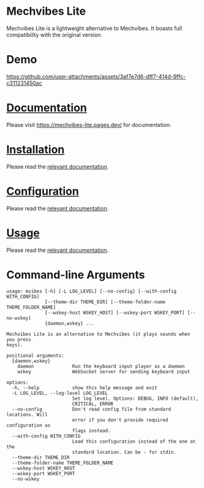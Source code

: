 # Mechvibes Lite
Mechvibes Lite is a lightweight alternative to Mechvibes. It boasts full compatibility with the original version.

# Demo
https://github.com/user-attachments/assets/3af7e7d6-dff7-414d-9ffc-c311231450ac

# [Documentation](https://mechvibes-lite.pages.dev/)
Please visit <https://mechvibes-lite.pages.dev/> for documentation.

# [Installation](https://mechvibes-lite.pages.dev/#installation)
Please read the [relevant documentation](https://mechvibes-lite.pages.dev/#installation).

# [Configuration](https://mechvibes-lite.pages.dev/#configuration)
Please read the [relevant documentation](https://mechvibes-lite.pages.dev/#configuration).

# [Usage](https://mechvibes-lite.pages.dev/#usage)
Please read the [relevant documentation](https://mechvibes-lite.pages.dev/#usage).

# Command-line Arguments
```
usage: mvibes [-h] [-L LOG_LEVEL] [--no-config] [--with-config WITH_CONFIG]
              [--theme-dir THEME_DIR] [--theme-folder-name THEME_FOLDER_NAME]
              [--wskey-host WSKEY_HOST] [--wskey-port WSKEY_PORT] [--no-wskey]
              {daemon,wskey} ...

Mechvibes Lite is an alternative to Mechvibes (it plays sounds when you press
keys).

positional arguments:
  {daemon,wskey}
    daemon              Run the keyboard input player as a daemon
    wskey               WebSocket server for sending keyboard input

options:
  -h, --help            show this help message and exit
  -L LOG_LEVEL, --log-level LOG_LEVEL
                        Set log level. Options: DEBUG, INFO (default),
                        CRITICAL, ERROR
  --no-config           Don't read config file from standard locations. Will
                        error if you don't provide required configuration as
                        flags instead.
  --with-config WITH_CONFIG
                        Load this configuration instead of the one at the
                        standard location. Can be - for stdin.
  --theme-dir THEME_DIR
  --theme-folder-name THEME_FOLDER_NAME
  --wskey-host WSKEY_HOST
  --wskey-port WSKEY_PORT
  --no-wskey
```
